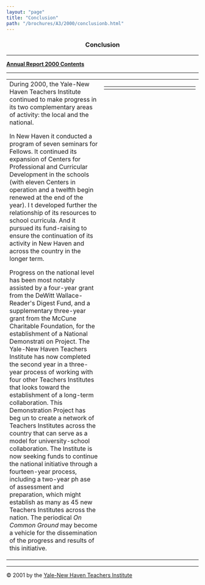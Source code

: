 ```yaml
---
layout: "page"
title: "Conclusion"
path: "/brochures/A3/2000/conclusionb.html"
---
```

<main>
<center><a name="t"></a><b><h3>Conclusion</h3></b></center>
<hr/>
<b><a href="index.html">Annual Report 2000 Contents</a>
</b>
<hr/>
<table cellpadding="2">
<tbody><tr valign="TOP">
<td width="85%">During 2000, the Yale-New Haven Teachers Institute continued to make progress in its two complementary areas of activity: the local and the national.
<p>In New Haven it conducted a program of seven seminars for Fellows. It continued its expansion of Centers for Professional and Curricular Development in the schools (with eleven Centers in operation and a twelfth begin renewed at the end of the year). I
t developed further the relationship of its resources to school curricula. And it pursued its fund-raising to ensure the continuation of its activity in New Haven and across the country in the longer term.</p>
<p>Progress on the national level has been most notably assisted by a four-year grant from the DeWitt Wallace-Reader's Digest Fund, and a supplementary three-year grant from the McCune Charitable Foundation, for the establishment of a National Demonstrati
on Project. The Yale-New Haven Teachers Institute has now completed the second year in a three-year process of working with four other Teachers Institutes that looks toward the establishment of a long-term collaboration. This Demonstration Project has beg
un to create a network of Teachers Institutes across the country that can serve as a model for university-school collaboration. The Institute is now seeking funds to continue the national initiative through a fourteen-year process, including a two-year ph
ase of assessment and preparation, which might establish as many as 45 new Teachers Institutes across the nation. The periodical <i>On Common Ground</i> may become a vehicle for the dissemination of the progress and results of this initiative.</p>
</td>
<td>
<table cellpadding="2">
<tbody><tr>
<td></td>
<td></td>
<td></td>
<td></td>
<td></td>
<td></td>
<td></td>
<td></td>
<td></td>
<td></td>
<td></td>
<td></td>
<td></td>
<td></td>
<td></td>
</tr>
</tbody></table>
</td>
</tr>
</tbody></table>
<hr/>
© 2001 by the <a href="..\..\..\">Yale-New Haven Teachers Institute</a>
</main>